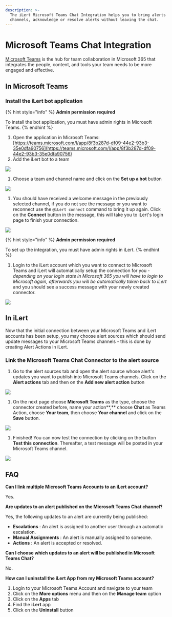 ```yaml
---
description: >-
  The iLert Microsoft Teams Chat Integration helps you to bring alerts into your
  channels, acknowledge or resolve alerts without leaving the chat.
---
```


# Microsoft Teams Chat Integration

[Microsoft Teams](https://www.microsoft.com/en-ww/microsoft-teams/group-chat-software) is the hub for team collaboration in Microsoft 365 that integrates the people, content, and tools your team needs to be more engaged and effective.

## In Microsoft Teams <a id="in-microsoft-teams"></a>

### Install the iLert bot application

{% hint style="info" %}
**Admin permission required**

To install the bot application, you must have admin rights in Microsoft Teams.
{% endhint %}

1. Open the application in Microsoft Teams: [https://teams.microsoft.com/l/app/8f3b287d-df09-44e2-93b3-35e0dfa90756](https://teams.microsoft.com/l/app/8f3b287d-df09-44e2-93b3-35e0dfa90756)
2. Add the iLert bot to a team

![](../../.gitbook/assets/general__demo____microsoft_teams%20%281%29.png)

1. Choose a team and channel name and click on the **Set up a bot** button

![](../../.gitbook/assets/general__demo____microsoft_teams%20%282%29.png)

1. You should have received a welcome message in the previously selected channel, if you do not see the message or you want to reconnect use the `@iLert connect` command  to bring it up again. Click on the **Connect** button in the message, this will take you to iLert's login page to finish your connection.

![](../../.gitbook/assets/general__demo____microsoft_teams.png)

{% hint style="info" %}
**Admin permission required**

To set up the integration, you must have admin rights in iLert.
{% endhint %}

1. Login to the iLert account which you want to connect to Microsoft Teams and iLert will automatically setup the connection for you - _depending on your login state in Microsoft 365 you will have to login to Microsoft again, afterwards you will be automatically taken back to iLert_ and you should see a success message with your newly created connector.

![](../../.gitbook/assets/ilert%20%2898%29.png)

## In iLert <a id="in-ilert"></a>

Now that the initial connection between your Microsoft Teams and iLert accounts has been setup, you may choose alert sources which should send update messages to your Microsoft Teams channels - this is done by creating Alert Actions in iLert.

### Link the Microsoft Teams Chat Connector to the alert source <a id="link-the-microsoft-teams-chat-connector-to-the-alert-source"></a>

1. Go to the alert sources tab and open the alert source whose alert's updates you want to publish into Microsoft Teams channels. Click on the **Alert actions** tab and then on the **Add new alert action** button

![](../../.gitbook/assets/screenshot_16_03_21__16_04.png)

1. On the next page choose **Microsoft Teams** as the type, choose the connector created before, name your action**,** choose **Chat** as Teams Action, choose **Your team**, then choose **Your channel** and click on the **Save** button.

![](../../.gitbook/assets/ilert%20%2897%29.png)

1. Finished! You can now test the connection by clicking on the button **Test this connection**. Thereafter, a test message will be posted in your Microsoft Teams channel.

![](../../.gitbook/assets/general__roman____microsoft_teams.png)

## FAQ <a id="faq"></a>

**Can I link multiple Microsoft Teams Accounts to an iLert account?**

Yes.

**Are updates to an alert published on the Microsoft Teams Chat channel?**

Yes, the following updates to an alert are currently being published:

* **Escalations** : An alert is assigned to another user through an automatic escalation.
* **Manual Assignments** : An alert is manually assigned to someone.
* **Actions** : An alert is accepted or resolved.

**Can I choose which updates to an alert will be published in Microsoft Teams Chat?**

No.

**How can I uninstall the iLert App from my Microsoft Teams account?**

1. Login to your Microsoft Teams Account and navigate to your team 
2. Click on the **More options** menu and then on the **Manage team** option
3. Click on the **Apps** tab
4. Find the **iLert** app
5. Click on the **Uninstall** button

